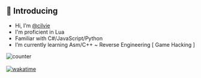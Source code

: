 ## 👻 Introducing

- Hi, I’m [@cilvie](https://github.com/cilvie?tab=repositories)
- I'm proficient in Lua
- Familiar with С#/JavaScript/Python
- I’m currently learning Asm/C++ ~ Reverse Engineering [ Game Hacking ]

![counter](https://moe-counter.glitch.me/get/@cilvie?theme=asoul) \
\
[![wakatime](https://wakatime.com/badge/user/018b656a-a6ba-405e-86e7-6317ad04e233.svg)](https://wakatime.com/@018b656a-a6ba-405e-86e7-6317ad04e233)
